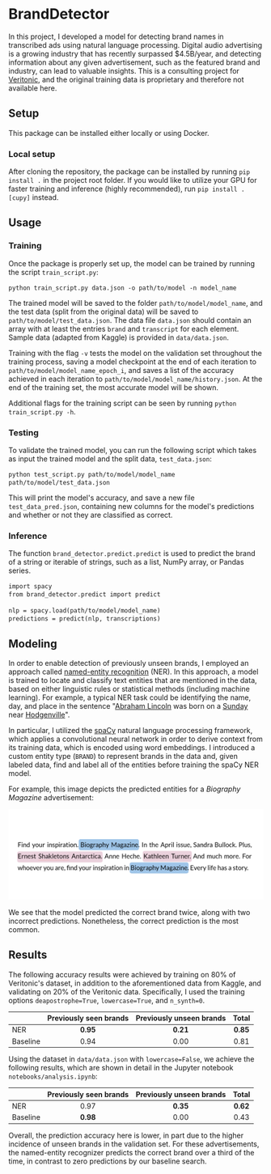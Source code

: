 # BrandDetector
In this project, I developed a model for detecting brand names in transcribed ads using natural language processing. Digital audio advertising is a growing industry that has recently surpassed $4.5B/year, and detecting information about any given advertisement, such as the featured brand and industry, can lead to valuable insights. This is a consulting project for [Veritonic](https://www.veritonic.com), and the original training data is proprietary and therefore not available here.

## Setup
This package can be installed either locally or using Docker.

### Local setup
After cloning the repository, the package can be installed by running `pip install .` in the project root folder. If you would like to utilize your GPU for faster training and inference (highly recommended), run `pip install .[cupy]` instead.

## Usage

### Training
Once the package is properly set up, the model can be trained by running the script `train_script.py`:
```
python train_script.py data.json -o path/to/model -n model_name
```
The trained model will be saved to the folder `path/to/model/model_name`, and the test data (split from the original data) will be saved to `path/to/model/test_data.json`. The data file `data.json` should contain an array with at least the entries `brand` and `transcript` for each element. Sample data (adapted from Kaggle) is provided in `data/data.json`.

Training with the flag `-v` tests the model on the validation set throughout the training process, saving a model checkpoint at the end of each iteration to `path/to/model/model_name_epoch_i`, and saves a list of the accuracy achieved in each iteration to `path/to/model/model_name/history.json`. At the end of the training set, the most accurate model will be shown.

Additional flags for the training script can be seen by running `python train_script.py -h`.

### Testing
To validate the trained model, you can run the following script which takes as input the trained model and the split data, `test_data.json`:
```
python test_script.py path/to/model/model_name path/to/model/test_data.json
```
This will print the model's accuracy, and save a new file `test_data_pred.json`, containing new columns for the model's predictions and whether or not they are classified as correct.

### Inference
The function `brand_detector.predict.predict` is used to predict the brand of a string or iterable of strings, such as a list, NumPy array, or Pandas series.

```
import spacy
from brand_detector.predict import predict

nlp = spacy.load(path/to/model/model_name)
predictions = predict(nlp, transcriptions)
```

## Modeling
In order to enable detection of previously unseen brands, I employed an approach called [named-entity recognition](https://en.wikipedia.org/wiki/Named-entity_recognition) (NER). In this approach, a model is trained to locate and classify text entities that are mentioned in the data, based on either linguistic rules or statistical methods (including machine learning). For example, a typical NER task could be identifying the name, day, and place in the sentence "<ins>Abraham Lincoln</ins> was born on a <ins>Sunday</ins> near <ins>Hodgenville</ins>".

In particular, I utilized the [spaCy](https://spacy.io/) natural language processing framework, which applies a convolutional neural network in order to derive context from its training data, which is encoded using word embeddings. I introduced a custom entity type (`BRAND`) to represent brands in the data and, given labeled data, find and label all of the entities before training the spaCy NER model.

For example, this image depicts the predicted entities for a *Biography Magazine* advertisement:

<img src="images/example.png" width="600">

We see that the model predicted the correct brand twice, along with two incorrect predictions. Nonetheless, the correct prediction is the most common.

## Results

The following accuracy results were achieved by training on 80% of Veritonic's dataset, in addition to the aforementioned data from Kaggle, and validating on 20% of the Veritonic data. Specifically, I used the training options `deapostrophe=True`, `lowercase=True`, and `n_synth=0`.

|          | Previously seen brands | Previously unseen brands | Total    |
| :------- | :--------------------: | :----------------------: | :------: |
| NER      |         **0.95**       |     **0.21**             | **0.85** |
| Baseline |         0.94           |        0.00              |  0.81    |

Using the dataset in `data/data.json` with `lowercase=False`, we achieve the following results, which are shown in detail in the Jupyter notebook  `notebooks/analysis.ipynb`:

|          | Previously seen brands | Previously unseen brands | Total    |
| :------- | :--------------------: | :----------------------: | :------: |
| NER      |         0.97           |         **0.35**         | **0.62** |
| Baseline |       **0.98**         |           0.00           |   0.43   |

Overall, the prediction accuracy here is lower, in part due to the higher incidence of unseen brands in the validation set. For these advertisements, the named-entity recognizer predicts the correct brand over a third of the time, in contrast to zero predictions by our baseline search.